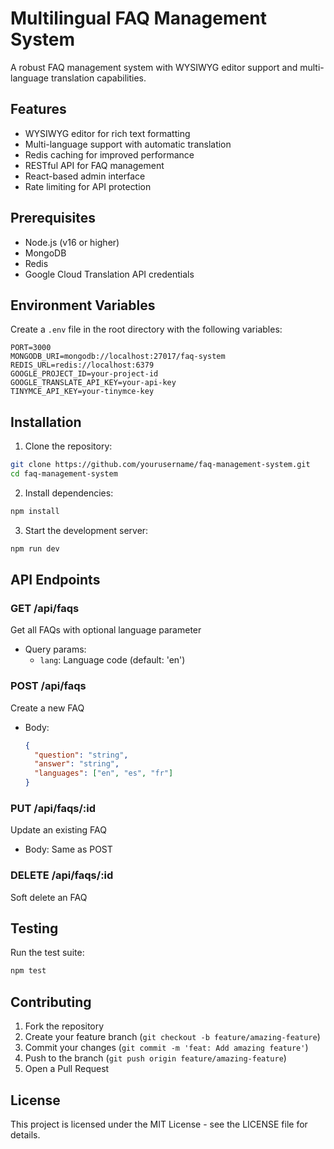 # Multilingual FAQ Management System

A robust FAQ management system with WYSIWYG editor support and multi-language translation capabilities.

## Features

- WYSIWYG editor for rich text formatting
- Multi-language support with automatic translation
- Redis caching for improved performance
- RESTful API for FAQ management
- React-based admin interface
- Rate limiting for API protection

## Prerequisites

- Node.js (v16 or higher)
- MongoDB
- Redis
- Google Cloud Translation API credentials

## Environment Variables

Create a `.env` file in the root directory with the following variables:

```env
PORT=3000
MONGODB_URI=mongodb://localhost:27017/faq-system
REDIS_URL=redis://localhost:6379
GOOGLE_PROJECT_ID=your-project-id
GOOGLE_TRANSLATE_API_KEY=your-api-key
TINYMCE_API_KEY=your-tinymce-key
```

## Installation

1. Clone the repository:
```bash
git clone https://github.com/yourusername/faq-management-system.git
cd faq-management-system
```

2. Install dependencies:
```bash
npm install
```

3. Start the development server:
```bash
npm run dev
```

## API Endpoints

### GET /api/faqs
Get all FAQs with optional language parameter
- Query params: 
  - `lang`: Language code (default: 'en')

### POST /api/faqs
Create a new FAQ
- Body:
  ```json
  {
    "question": "string",
    "answer": "string",
    "languages": ["en", "es", "fr"]
  }
  ```

### PUT /api/faqs/:id
Update an existing FAQ
- Body: Same as POST

### DELETE /api/faqs/:id
Soft delete an FAQ

## Testing

Run the test suite:
```bash
npm test
```

## Contributing

1. Fork the repository
2. Create your feature branch (`git checkout -b feature/amazing-feature`)
3. Commit your changes (`git commit -m 'feat: Add amazing feature'`)
4. Push to the branch (`git push origin feature/amazing-feature`)
5. Open a Pull Request

## License

This project is licensed under the MIT License - see the LICENSE file for details.